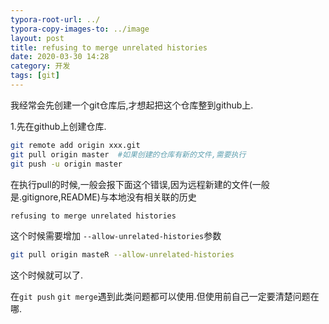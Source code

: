 ```yaml
---
typora-root-url: ../
typora-copy-images-to: ../image
layout: post
title: refusing to merge unrelated histories
date: 2020-03-30 14:28
category: 开发 
tags: [git]
---
```


我经常会先创建一个git仓库后,才想起把这个仓库整到github上.

1.先在github上创建仓库.

```sh
git remote add origin xxx.git
git pull origin master  #如果创建的仓库有新的文件,需要执行
git push -u origin master
```

在执行pull的时候,一般会报下面这个错误,因为远程新建的文件(一般是.gitignore,README)与本地没有相关联的历史

```sh
refusing to merge unrelated histories
```

这个时候需要增加 `--allow-unrelated-histories`参数

```sh
git pull origin masteR --allow-unrelated-histories
```

这个时候就可以了.  

在`git push` `git merge`遇到此类问题都可以使用.但使用前自己一定要清楚问题在哪.